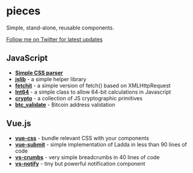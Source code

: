 # pieces

Simple, stand-alone, reusable components.

<a class="twitter-follow-button" href="https://twitter.com/nxtchg">Follow me on Twitter for latest updates</a>

## JavaScript

* [**Simple CSS parser**](https://github.com/NxtChg/pieces/tree/master/js/css_parser)
* [**jslib**](/js/jslib) - a simple helper library
* [**fetchit**](https://github.com/NxtChg/pieces/tree/master/js/fetchit) - a simple version of fetch() based on XMLHttpRequest
* [**Int64**](/js/int64) - a simple class to allow 64-bit calculations in Javascript
* [**crypto**](/js/crypto) - a collection of JS cryptographic primitives
* [**btc_validate**](/js/bitcoin/validate) - Bitcoin address validation

## Vue.js

* [**vue-css**](https://github.com/NxtChg/pieces/tree/master/js/vue/vue-css) - bundle relevant CSS with your components
* [**vue-submit**](https://github.com/NxtChg/pieces/tree/master/js/vue/vue-submit) - simple implementation of Ladda in less than 90 lines of code
* [**vs-crumbs**](https://github.com/NxtChg/pieces/tree/master/js/vue/vs-crumbs) - very simple breadcrumbs in 40 lines of code
* [**vs-notify**](/js/vue/vs-notify) - tiny but powerful notification component
